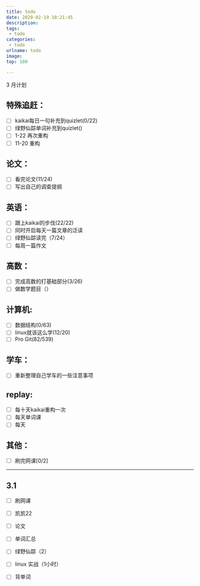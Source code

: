 ```yaml
---
title: todo
date: 2020-02-19 10:21:45
description:
tags:
 - todo
categories:
 - todo
urlname: todo
image:
top: 100

---
```

3 月计划
<!--more-->

## 特殊追赶：
- [ ] kaikai每日一句补充到quizlet(0/22)
- [ ] 绿野仙踪单词补充到quizlet()
- [ ] 1-22 再次重构
- [ ] 11-20 重构

## 论文：
- [ ] 看完论文(11/24)
- [ ] 写出自己的调查提纲

## 英语：
- [ ] 跟上kaikai的步伐(22/22)
- [ ] 同时开启每天一篇文章的泛读
- [ ] 绿野仙踪读完（7/24）
- [ ] 每周一篇作文

## 高数：
- [ ] 完成高数的打基础部分(3/26)
- [ ] 做数学题目（）

## 计算机:
- [ ] 数据结构(0/63)
- [ ] linux就该这么学(12/20)
- [ ] Pro Git(82/539)

## 学车：
- [ ] 重新整理自己学车的一些注意事项

## replay:
- [ ] 每十天kaikai重构一次
- [ ] 每天单词课
- [ ] 每天

## 其他：
- [ ] 刷完网课[0/2]
---

## 3.1
- [ ] 刷网课
- [ ] 凯凯22
- [ ] 论文
- [ ] 单词汇总
- [ ] 绿野仙踪（2）
- [ ] linux 实战（1小时）
- [ ] 背单词




